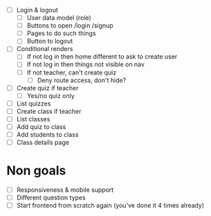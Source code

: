 - [ ] Login & logout
  - [ ] User data model (role)
  - [ ] Buttons to open /login /signup
  - [ ] Pages to do such things
  - [ ] Button to logout
- [ ] Conditional renders
  - [ ] If not log in then home different to ask to create user
  - [ ] If not log in then things not visible on nav
  - [ ] If not teacher, can't create quiz
    - [ ] Deny route access, don't hide?
- [ ] Create quiz if teacher
  - [ ] Yes/no quiz only
- [ ] List quizzes
- [ ] Create class if teacher
- [ ] List classes
- [ ] Add quiz to class
- [ ] Add students to class
- [ ] Class details page

# Non goals
- [ ] Responsiveness & mobile support
- [ ] Different question types
- [ ] Start frontend from scratch again (you've done it 4 times already)
